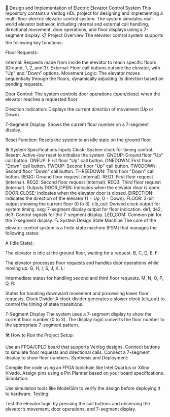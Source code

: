 🚀 Design and Implementation of Electric Elevator Control System
This repository contains a Verilog HDL project for designing and implementing a multi-floor electric elevator control system. The system simulates real-world elevator behavior, including internal and external call handling, directional movement, door operations, and floor displays using a 7-segment display.
📋 Project Overview
The elevator control system supports the following key functions:

Floor Requests:

Internal: Requests made from inside the elevator to reach specific floors (Ground, 1, 2, and 3).
External: Floor call buttons outside the elevator, with "Up" and "Down" options.
Movement Logic:
The elevator moves sequentially through the floors, dynamically adjusting its direction based on pending requests.

Door Control:
The system controls door operations (open/close) when the elevator reaches a requested floor.

Direction Indication:
Displays the current direction of movement (Up or Down).

7-Segment Display:
Shows the current floor number on a 7-segment display.

Reset Function:
Resets the system to an idle state on the ground floor.

⚙️ System Specifications
Inputs
Clock: System clock for timing control.
Resetn: Active-low reset to initialize the system.
GNDUP: Ground floor "Up" call button.
ONEUP: First floor "Up" call button.
ONEDOWN: First floor "Down" call button.
TWOUP: Second floor "Up" call button.
TWODOWN: Second floor "Down" call button.
THREEDOWN: Third floor "Down" call button.
REQG: Ground floor request (internal).
REQ1: First floor request (internal).
REQ2: Second floor request (internal).
REQ3: Third floor request (internal).
Outputs
DOOR_OPEN: Indicates when the elevator door is open.
DOOR_CLOSE: Indicates when the elevator door is closed.
DIRECTION: Indicates the direction of the elevator (1 = Up, 0 = Down).
FLOOR: 3-bit output showing the current floor (0 to 3).
clk_out: Derived clock output for system timing.
seg: 7-segment display output for floor indication.
de1, de2, de3: Control signals for the 7-segment display.
LED_COM: Common pin for the 7-segment display.
🔍 System Design
State Machine
The core of the elevator control system is a finite state machine (FSM) that manages the following states:

A (Idle State):

The elevator is idle at the ground floor, waiting for a request.
B, C, D, E, F:

The elevator processes floor requests and handles door operations while moving up.
G, H, I, S, J, K, L:

Intermediate states for handling second and third floor requests.
M, N, O, P, Q, R:

States for handling downward movement and processing lower floor requests.
Clock Divider
A clock divider generates a slower clock (clk_out) to control the timing of state transitions.

7-Segment Display
The system uses a 7-segment display to show the current floor number (0 to 3). The display logic converts the floor number to the appropriate 7-segment pattern.

🛠️ How to Run the Project
Setup:

Use an FPGA/CPLD board that supports Verilog designs.
Connect buttons to simulate floor requests and directional calls.
Connect a 7-segment display to show floor numbers.
Synthesis and Deployment:

Compile the code using an FPGA toolchain like Intel Quartus or Xilinx Vivado.
Assign pins using a Pin Planner based on your board specifications.
Simulation:

Use simulation tools like ModelSim to verify the design before deploying it to hardware.
Testing:

Test the elevator logic by pressing the call buttons and observing the elevator’s movement, door operations, and 7-segment display.
